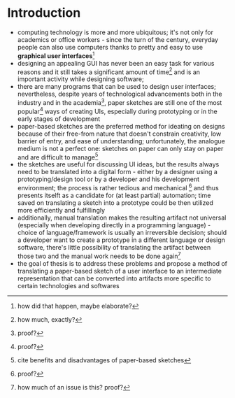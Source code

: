 # Introduction
- computing technology is more and more ubiquitous; it's not only for academics or office workers - since the turn of the century, everyday people can also use computers thanks to pretty and easy to use **graphical user interfaces**[^2]
- designing an appealing GUI has never been an easy task for various reasons and it still takes a significant amount of time[^1] and is an important activity while designing software;
- there are many programs that can be used to design user interfaces; nevertheless, despite years of technological advancements both in the industry and in the academia[^3], paper sketches are still one of the most popular[^4] ways of creating UIs, especially during prototyping or in the early stages of development
- paper-based sketches are the preferred method for ideating on designs because of their free-from nature that doesn't constrain creativity, low barrier of entry, and ease of understanding; unfortunately, the analogue medium is not a perfect one: sketches on paper can only stay on paper and are difficult to manage[^5]
- the sketches are useful for discussing UI ideas, but the results always need to be translated into a digital form - either by a designer using a prototyping/design tool or by a developer and his development environment; the process is rather tedious and mechanical [^6] and thus presents itselft as a candidate for (at least partial) automation; time saved on translating a sketch into a prototype could be then utilized more efficiently and fulfillingly
- additionally, manual translation makes the resulting artifact not universal (especially when developing directly in a programming language) - choice of language/framework is usually an irreversible decision; should a developer want to create a prototype in a different language or design software, there's little possibility of translating the artifact between those two and the manual work needs to be done again[^7]
- the goal of thesis is to address these problems and propose a method of translating a paper-based sketch of a user interface to an intermediate representation that can be converted into artifacts more specific to certain technologies and softwares

[^1]: how much, exactly?

[^2]: how did that happen, maybe elaborate?

[^3]: proof?

[^4]: proof?

[^5]: cite benefits and disadvantages of paper-based sketches

[^6]: proof?

[^7]: how much of an issue is this? proof?